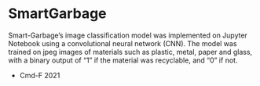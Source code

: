 # SmartGarbage

Smart-Garbage’s image classification model was implemented on Jupyter Notebook using a convolutional neural network (CNN). The model was trained on jpeg images of materials such as plastic, metal, paper and glass, with a binary output of “1” if the material was recyclable, and “0” if not.

- Cmd-F 2021
